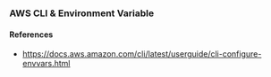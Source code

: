 ### AWS CLI & Environment Variable
#### References
* https://docs.aws.amazon.com/cli/latest/userguide/cli-configure-envvars.html
